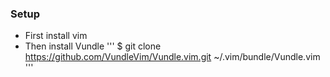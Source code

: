 ### Setup

- First install vim
- Then install Vundle 
'''
$ git clone https://github.com/VundleVim/Vundle.vim.git ~/.vim/bundle/Vundle.vim
'''
